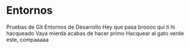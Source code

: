 # Entornos
Pruebas de Git Entornos de Desarrollo
Hey que pasa broooo
qui ti hi hacqueado
Vaya mierda acabas de hacer primo
Hacquear al gato verde este, compaaaaa
